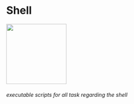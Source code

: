 # Shell

<img src="https://encrypted-tbn0.gstatic.com/images?q=tbn:ANd9GcS0aGQEYH3IDQcBf3tyOR-jMn17GwLjF4x7bA&usqp=CAU" width ="160" height=auto />

###### executable scripts for all task regarding the shell
